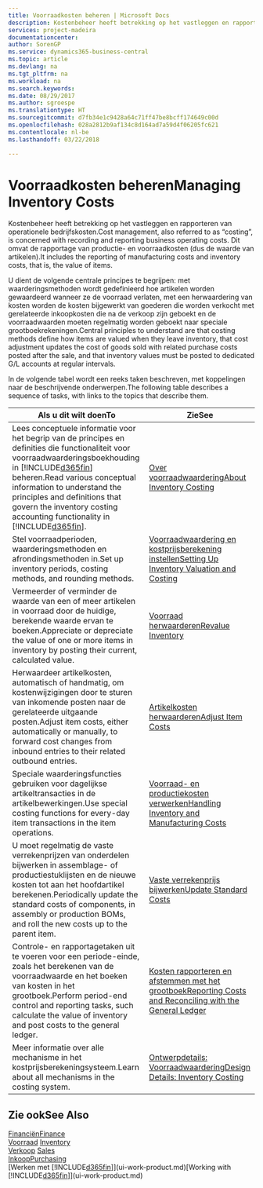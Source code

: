 ```yaml
---
title: Voorraadkosten beheren | Microsoft Docs
description: Kostenbeheer heeft betrekking op het vastleggen en rapporteren van operationele bedrijfskosten. Dit omvat de rapportage van productie- en voorraadkosten (dus de waarde van artikelen).
services: project-madeira
documentationcenter: 
author: SorenGP
ms.service: dynamics365-business-central
ms.topic: article
ms.devlang: na
ms.tgt_pltfrm: na
ms.workload: na
ms.search.keywords: 
ms.date: 08/29/2017
ms.author: sgroespe
ms.translationtype: HT
ms.sourcegitcommit: d7fb34e1c9428a64c71ff47be8bcff174649c00d
ms.openlocfilehash: 028a2812b9af134c8d164ad7a59d4f06205fc621
ms.contentlocale: nl-be
ms.lasthandoff: 03/22/2018

---
```

# <a name="managing-inventory-costs"></a><span data-ttu-id="3c46d-104">Voorraadkosten beheren</span><span class="sxs-lookup"><span data-stu-id="3c46d-104">Managing Inventory Costs</span></span>
<span data-ttu-id="3c46d-105">Kostenbeheer heeft betrekking op het vastleggen en rapporteren van operationele bedrijfskosten.</span><span class="sxs-lookup"><span data-stu-id="3c46d-105">Cost management, also referred to as “costing”, is concerned with recording and reporting business operating costs.</span></span> <span data-ttu-id="3c46d-106">Dit omvat de rapportage van productie- en voorraadkosten (dus de waarde van artikelen).</span><span class="sxs-lookup"><span data-stu-id="3c46d-106">It includes the reporting of manufacturing costs and inventory costs, that is, the value of items.</span></span>   

<span data-ttu-id="3c46d-107">U dient de volgende centrale principes te begrijpen: met waarderingsmethoden wordt gedefinieerd hoe artikelen worden gewaardeerd wanneer ze de voorraad verlaten, met een herwaardering van kosten worden de kosten bijgewerkt van goederen die worden verkocht met gerelateerde inkoopkosten die na de verkoop zijn geboekt en de voorraadwaarden moeten regelmatig worden geboekt naar speciale grootboekrekeningen.</span><span class="sxs-lookup"><span data-stu-id="3c46d-107">Central principles to understand are that costing methods define how items are valued when they leave inventory, that cost adjustment updates the cost of goods sold with related purchase costs posted after the sale, and that inventory values must be posted to dedicated G/L accounts at regular intervals.</span></span>

<span data-ttu-id="3c46d-108">In de volgende tabel wordt een reeks taken beschreven, met koppelingen naar de beschrijvende onderwerpen.</span><span class="sxs-lookup"><span data-stu-id="3c46d-108">The following table describes a sequence of tasks, with links to the topics that describe them.</span></span>

|<span data-ttu-id="3c46d-109">**Als u dit wilt doen**</span><span class="sxs-lookup"><span data-stu-id="3c46d-109">**To**</span></span>|<span data-ttu-id="3c46d-110">**Zie**</span><span class="sxs-lookup"><span data-stu-id="3c46d-110">**See**</span></span>|  
|------------|-------------|  
|<span data-ttu-id="3c46d-111">Lees conceptuele informatie voor het begrip van de principes en definities die functionaliteit voor voorraadwaarderingsboekhouding in [!INCLUDE[d365fin](includes/d365fin_md.md)] beheren.</span><span class="sxs-lookup"><span data-stu-id="3c46d-111">Read various conceptual information to understand the principles and definitions that govern the inventory costing accounting functionality in [!INCLUDE[d365fin](includes/d365fin_md.md)].</span></span>|[<span data-ttu-id="3c46d-112">Over voorraadwaardering</span><span class="sxs-lookup"><span data-stu-id="3c46d-112">About Inventory Costing</span></span>](finance-learn-about-costing.md)|  
|<span data-ttu-id="3c46d-113">Stel voorraadperioden, waarderingsmethoden en afrondingsmethoden in.</span><span class="sxs-lookup"><span data-stu-id="3c46d-113">Set up inventory periods, costing methods, and rounding methods.</span></span>|[<span data-ttu-id="3c46d-114">Voorraadwaardering en kostprijsberekening instellen</span><span class="sxs-lookup"><span data-stu-id="3c46d-114">Setting Up Inventory Valuation and Costing</span></span>](finance-set-up-inventory-valuation-and-costing.md)|
|<span data-ttu-id="3c46d-115">Vermeerder of verminder de waarde van een of meer artikelen in voorraad door de huidige, berekende waarde ervan te boeken.</span><span class="sxs-lookup"><span data-stu-id="3c46d-115">Appreciate or depreciate the value of one or more items in inventory by posting their current, calculated value.</span></span>|[<span data-ttu-id="3c46d-116">Voorraad herwaarderen</span><span class="sxs-lookup"><span data-stu-id="3c46d-116">Revalue Inventory</span></span>](inventory-how-revalue-inventory.md)|
|<span data-ttu-id="3c46d-117">Herwaardeer artikelkosten, automatisch of handmatig, om kostenwijzigingen door te sturen van inkomende posten naar de gerelateerde uitgaande posten.</span><span class="sxs-lookup"><span data-stu-id="3c46d-117">Adjust item costs, either automatically or manually, to forward cost changes from inbound entries to their related outbound entries.</span></span>|[<span data-ttu-id="3c46d-118">Artikelkosten herwaarderen</span><span class="sxs-lookup"><span data-stu-id="3c46d-118">Adjust Item Costs</span></span>](inventory-how-adjust-item-costs.md)|
|<span data-ttu-id="3c46d-119">Speciale waarderingsfuncties gebruiken voor dagelijkse artikeltransacties in de artikelbewerkingen.</span><span class="sxs-lookup"><span data-stu-id="3c46d-119">Use special costing functions for every-day item transactions in the item operations.</span></span>|[<span data-ttu-id="3c46d-120">Voorraad- en productiekosten verwerken</span><span class="sxs-lookup"><span data-stu-id="3c46d-120">Handling Inventory and Manufacturing Costs</span></span>](finance-handle-inventory-and-manufacturing-costs.md)|  
|<span data-ttu-id="3c46d-121">U moet regelmatig de vaste verrekenprijzen van onderdelen bijwerken in assemblage- of productiestuklijsten en de nieuwe kosten tot aan het hoofdartikel berekenen.</span><span class="sxs-lookup"><span data-stu-id="3c46d-121">Periodically update the standard costs of components, in assembly or production BOMs, and roll the new costs up to the parent item.</span></span>|[<span data-ttu-id="3c46d-122">Vaste verrekenprijs bijwerken</span><span class="sxs-lookup"><span data-stu-id="3c46d-122">Update Standard Costs</span></span>](finance-how-to-update-standard-costs.md)|
|<span data-ttu-id="3c46d-123">Controle- en rapportagetaken uit te voeren voor een periode-einde, zoals het berekenen van de voorraadwaarde en het boeken van kosten in het grootboek.</span><span class="sxs-lookup"><span data-stu-id="3c46d-123">Perform period-end control and reporting tasks, such calculate the value of inventory and post costs to the general ledger.</span></span>|[<span data-ttu-id="3c46d-124">Kosten rapporteren en afstemmen met het grootboek</span><span class="sxs-lookup"><span data-stu-id="3c46d-124">Reporting Costs and Reconciling with the General Ledger</span></span>](finance-report-costs-and-reconcile-with-the-general-ledger.md)|  
|<span data-ttu-id="3c46d-125">Meer informatie over alle mechanisme in het kostprijsberekeningsysteem.</span><span class="sxs-lookup"><span data-stu-id="3c46d-125">Learn about all mechanisms in the costing system.</span></span>|[<span data-ttu-id="3c46d-126">Ontwerpdetails: Voorraadwaardering</span><span class="sxs-lookup"><span data-stu-id="3c46d-126">Design Details: Inventory Costing</span></span>](design-details-inventory-costing.md)|  

## <a name="see-also"></a><span data-ttu-id="3c46d-127">Zie ook</span><span class="sxs-lookup"><span data-stu-id="3c46d-127">See Also</span></span>  
 [<span data-ttu-id="3c46d-128">Financiën</span><span class="sxs-lookup"><span data-stu-id="3c46d-128">Finance</span></span>](finance.md)  
 <span data-ttu-id="3c46d-129">[Voorraad](inventory-manage-inventory.md) </span><span class="sxs-lookup"><span data-stu-id="3c46d-129">[Inventory](inventory-manage-inventory.md) </span></span>  
 <span data-ttu-id="3c46d-130">[Verkoop](sales-manage-sales.md) </span><span class="sxs-lookup"><span data-stu-id="3c46d-130">[Sales](sales-manage-sales.md) </span></span>  
 [<span data-ttu-id="3c46d-131">Inkoop</span><span class="sxs-lookup"><span data-stu-id="3c46d-131">Purchasing</span></span>](purchasing-manage-purchasing.md)  
 <span data-ttu-id="3c46d-132">[Werken met [!INCLUDE[d365fin](includes/d365fin_md.md)]](ui-work-product.md)</span><span class="sxs-lookup"><span data-stu-id="3c46d-132">[Working with [!INCLUDE[d365fin](includes/d365fin_md.md)]](ui-work-product.md)</span></span>


